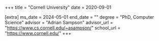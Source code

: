 +++
title = "Cornell University"
date = 2020-09-01


[extra]
ms_date = 2024-05-01
end_date = ""
degree = "PhD, Computer Science"
advisor = "Adrian Sampson"
advisor_url = "https://www.cs.cornell.edu/~asampson/"
school_url = "https://www.cornell.edu/"
+++
